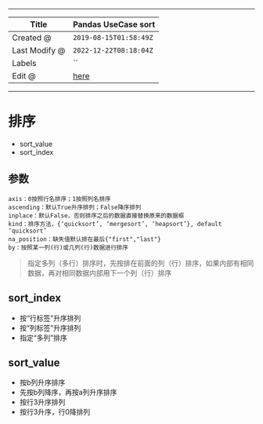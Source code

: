 -----

| Title         | Pandas UseCase sort                                  |
| ------------- | ---------------------------------------------------- |
| Created @     | `2019-08-15T01:58:49Z`                               |
| Last Modify @ | `2022-12-22T08:18:04Z`                               |
| Labels        | \`\`                                                 |
| Edit @        | [here](https://github.com/junxnone/xwiki/issues/186) |

-----

# 排序

  - sort\_value
  - sort\_index

## 参数

    axis：0按照行名排序；1按照列名排序
    ascending：默认True升序排列；False降序排列
    inplace：默认False，否则排序之后的数据直接替换原来的数据框
    kind：排序方法，{‘quicksort’, ‘mergesort’, ‘heapsort’}, default ‘quicksort’
    na_position：缺失值默认排在最后{"first","last"}
    by：按照某一列(行)或几列(行)数据进行排序

> 指定多列（多行）排序时，先按排在前面的列（行）排序，如果内部有相同数据，再对相同数据内部用下一个列（行）排序

## sort\_index

  - 按“行标签”升序排列
  - 按“列标签”升序排列
  - 指定“多列”排序

## sort\_value

  - 按b列升序排序
  - 先按b列降序，再按a列升序排序
  - 按行3升序排列
  - 按行3升序，行0降排列
